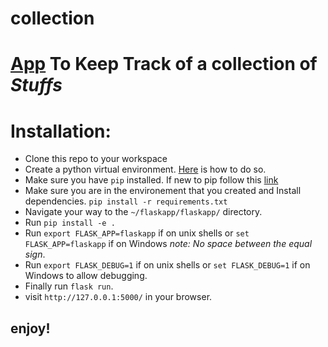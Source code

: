 # collection
# [App](http://flask.pocoo.org/) To Keep Track of a collection of *Stuffs*

# Installation:
* Clone this repo to your workspace
* Create  a python virtual environment. [Here](http://docs.python-guide.org/en/latest/dev/virtualenvs/) is how to do so.
* Make sure you have `pip` installed. If new to pip follow this [link](https://pypi.python.org/pypi/pip)
* Make sure you are in the environement that you created and Install dependencies. `pip install -r requirements.txt`
* Navigate your way to the `~/flaskapp/flaskapp/` directory.
* Run `pip install -e .` 
* Run `export FLASK_APP=flaskapp` if on unix shells or `set FLASK_APP=flaskapp`  if on Windows _note: No space between the equal sign_.
* Run `export FLASK_DEBUG=1` if on unix shells or `set FLASK_DEBUG=1` if on Windows to allow debugging. 
* Finally run `flask run`.
* visit `http://127.0.0.1:5000/` in your browser.
## enjoy!


